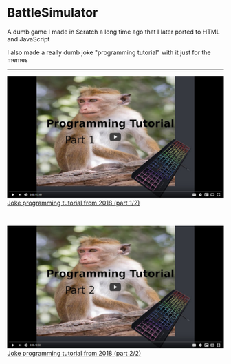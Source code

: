 # BattleSimulator
A dumb game I made in Scratch a long time ago that I later ported to HTML and JavaScript

I also made a really dumb joke "programming tutorial" with it just for the memes

---

[![Part 1](https://raw.githubusercontent.com/cheesits456/BattleSimulator/master/thumbnails/part1.png)  
Joke programming tutorial from 2018 (part 1/2)](https://youtu.be/t-EmOmqkDY0)

<br>

[![Part 2](https://raw.githubusercontent.com/cheesits456/BattleSimulator/master/thumbnails/part2.png)  
Joke programming tutorial from 2018 (part 2/2)](https://youtu.be/vu5KSEA4zfQ)
